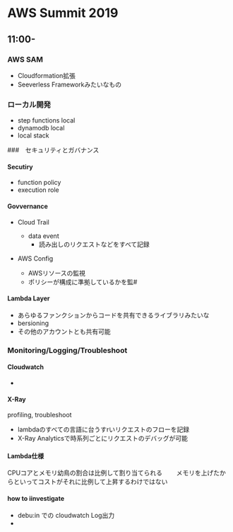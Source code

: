 # AWS Summit 2019
## 11:00- 

### AWS SAM
- Cloudformation拡張
- Seeverless Frameworkみたいなもの

### ローカル開発
- step functions local
- dynamodb local
- local stack  

###　セキュリティとガバナンス  
#### Secutiry
- function policy  
- execution role  

#### Govvernance  
- Cloud Trail
  - data event
    - 読み出しのリクエストなどをすべて記録
    
- AWS Config
  - AWSリソースの監視
  - ポリシーが構成に準拠しているかを監#
#### Lambda Layer  
- あらゆるファンクションからコードを共有できるライブラリみたいな
- bersioning
- その他のアカウントとも共有可能

### Monitoring/Logging/Troubleshoot
#### Cloudwatch
- 
#### X-Ray
profiling, troubleshoot  
- lambdaのすべての言語に台うすrいリクエストのフローを記録
- X-Ray Analyticsで時系列ごとにリクエストのデバッグが可能

#### Lambda仕様
CPUコアとメモリ幼鳥の割合は比例して割り当てられる　　
メモリを上げたからといってコストがそれに比例して上昇するわけではない

#### how to iinvestigate
- debu:in <function>での cloudwatch Log出力
- 
